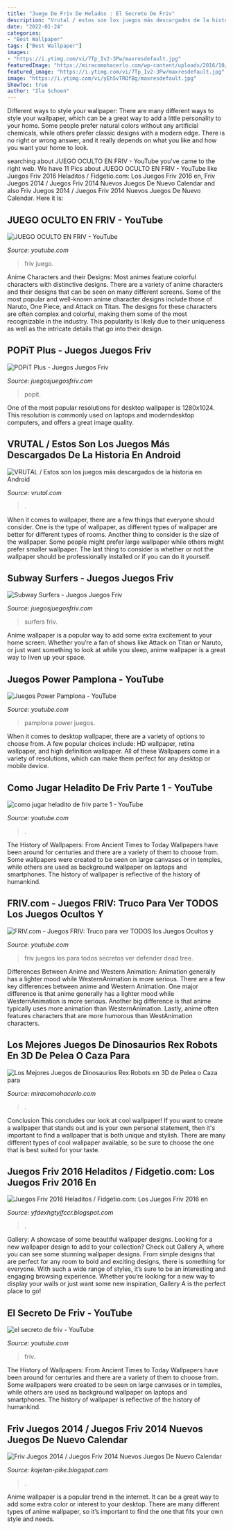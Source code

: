 ```yaml
---
title: "Juego De Friv De Helados : El Secreto De Friv"
description: "Vrutal / estos son los juegos más descargados de la historia en android"
date: "2022-01-24"
categories:
- "Best Wallpaper"
tags: ["Best Wallpaper"]
images:
- "https://i.ytimg.com/vi/7Tp_Iv2-3Pw/maxresdefault.jpg"
featuredImage: "https://miracomohacerlo.com/wp-content/uploads/2016/10/jurassic-world-rex.jpg"
featured_image: "https://i.ytimg.com/vi/7Tp_Iv2-3Pw/maxresdefault.jpg"
image: "https://i.ytimg.com/vi/yEh5vTROfBg/maxresdefault.jpg"
ShowToc: true
author: "Ila Schoen"
---
```



Different ways to style your wallpaper:
There are many different ways to style your wallpaper, which can be a great way to add a little personality to your home. Some people prefer natural colors without any artificial chemicals, while others prefer classic designs with a modern edge. There is no right or wrong answer, and it really depends on what you like and how you want your home to look.

	

		
searching about JUEGO OCULTO EN FRIV - YouTube you've came to the right web. We have 11 Pics about JUEGO OCULTO EN FRIV - YouTube like Juegos Friv 2016 Heladitos / Fidgetio.com: Los Juegos Friv 2016 en, Friv Juegos 2014 / Juegos Friv 2014 Nuevos Juegos De Nuevo Calendar and also Friv Juegos 2014 / Juegos Friv 2014 Nuevos Juegos De Nuevo Calendar. Here it is:
		
    
## JUEGO OCULTO EN FRIV - YouTube

<img loading=lazy src="https://i.ytimg.com/vi/kPjaqPvs948/maxresdefault.jpg" onerror="this.onerror=null;this.src='https://tse3.mm.bing.net/th?id=OIP.K8WdMsKwg3mpD6y7JxMVhQHaEK&amp;pid=15.1';" alt="JUEGO OCULTO EN FRIV - YouTube">

_Source: youtube.com_

>friv juego. 

	

Anime Characters and their Designs: Most animes feature colorful characters with distinctive designs.
There are a variety of anime characters and their designs that can be seen on many different screens. Some of the most popular and well-known anime character designs include those of Naruto, One Piece, and Attack on Titan. The designs for these characters are often complex and colorful, making them some of the most recognizable in the industry. This popularity is likely due to their uniqueness as well as the intricate details that go into their design.

    
## POPiT Plus - Juegos Juegos Friv

<img loading=lazy src="https://www.juegosjuegosfriv.com/wp-content/uploads/thumbs/auto/P/popit-plus.jpeg" onerror="this.onerror=null;this.src='https://tse3.mm.bing.net/th?id=OIP.IG9_ywJmb8bAxfFsJ5cnKwHaHa&amp;pid=15.1';" alt="POPiT Plus - Juegos Juegos Friv">

_Source: juegosjuegosfriv.com_

>popit. 

	

One of the most popular resolutions for desktop wallpaper is 1280x1024. This resolution is commonly used on laptops and moderndesktop computers, and offers a great image quality.

    
## VRUTAL / Estos Son Los Juegos Más Descargados De La Historia En Android

<img loading=lazy src="https://statics.vrutal.com/m/b13f/b13f56fa34debd8563df6fc1ecc9f266_thumb_fb.jpg" onerror="this.onerror=null;this.src='https://tse2.mm.bing.net/th?id=OIP.Q75IhAkQGQtnGNc9HKl7BgHaD4&amp;pid=15.1';" alt="VRUTAL / Estos son los juegos más descargados de la historia en Android">

_Source: vrutal.com_

>. 

	

When it comes to wallpaper, there are a few things that everyone should consider. One is the type of wallpaper, as different types of wallpaper are better for different types of rooms. Another thing to consider is the size of the wallpaper. Some people might prefer large wallpaper while others might prefer smaller wallpaper. The last thing to consider is whether or not the wallpaper should be professionally installed or if you can do it yourself.

    
## Subway Surfers - Juegos Juegos Friv

<img loading=lazy src="https://www.juegosjuegosfriv.com/wp-content/uploads/2021/06/subway-surfers.jpg" onerror="this.onerror=null;this.src='https://tse3.mm.bing.net/th?id=OIP.4j6vjcJlacpoLG4BUxLv-gHaEJ&amp;pid=15.1';" alt="Subway Surfers - Juegos Juegos Friv">

_Source: juegosjuegosfriv.com_

>surfers friv. 

	

Anime wallpaper is a popular way to add some extra excitement to your home screen. Whether you’re a fan of shows like Attack on Titan or Naruto, or just want something to look at while you sleep, anime wallpaper is a great way to liven up your space.

    
## Juegos Power Pamplona - YouTube

<img loading=lazy src="https://i.ytimg.com/vi/PrNjCDpJunQ/hqdefault.jpg" onerror="this.onerror=null;this.src='https://tse1.mm.bing.net/th?id=OIP.vRdnQmxUd9PevxO2nZPxQQHaFj&amp;pid=15.1';" alt="Juegos Power Pamplona - YouTube">

_Source: youtube.com_

>pamplona power juegos. 

	

When it comes to desktop wallpaper, there are a variety of options to choose from. A few popular choices include: HD wallpaper, retina wallpaper, and high definition wallpaper. All of these Wallpapers come in a variety of resolutions, which can make them perfect for any desktop or mobile device. 

    
## Como Jugar Heladito De Friv Parte 1 - YouTube

<img loading=lazy src="https://i.ytimg.com/vi/yEh5vTROfBg/maxresdefault.jpg" onerror="this.onerror=null;this.src='https://tse4.mm.bing.net/th?id=OIP.-0DDjf2D_cG67VlRwPIcSwHaEK&amp;pid=15.1';" alt="como jugar heladito de friv parte 1 - YouTube">

_Source: youtube.com_

>. 

	

The History of Wallpapers: From Ancient Times to Today
Wallpapers have been around for centuries and there are a variety of them to choose from. Some wallpapers were created to be seen on large canvases or in temples, while others are used as background wallpaper on laptops and smartphones. The history of wallpaper is reflective of the history of humankind.

    
## FRIV.com - Juegos FRIV: Truco Para Ver TODOS Los Juegos Ocultos Y

<img loading=lazy src="https://i.ytimg.com/vi/vkqbiru5j5s/maxresdefault.jpg" onerror="this.onerror=null;this.src='https://tse2.mm.bing.net/th?id=OIP.GNP7TT7-ojj41C5Oc-huUgHaEK&amp;pid=15.1';" alt="FRIV.com - Juegos FRIV: Truco para ver TODOS los Juegos Ocultos y">

_Source: youtube.com_

>friv juegos los para todos secretos ver defender dead tree. 

	

Differences Between Anime and Western Animation: Animation generally has a lighter mood while WesternAnimation is more serious.
There are a few key differences between anime and Western Animation. One major difference is that anime generally has a lighter mood while WesternAnimation is more serious. Another big difference is that anime typically uses more animation than WesternAnimation. Lastly, anime often features characters that are more humorous than WestAnimation characters.

    
## Los Mejores Juegos De Dinosaurios Rex Robots En 3D De Pelea O Caza Para

<img loading=lazy src="https://miracomohacerlo.com/wp-content/uploads/2016/10/jurassic-world-rex.jpg" onerror="this.onerror=null;this.src='https://tse4.mm.bing.net/th?id=OIP.vb74Pi1FXjaFyZnINwwBLQHaEo&amp;pid=15.1';" alt="Los Mejores Juegos de Dinosaurios Rex Robots en 3D de Pelea o Caza para">

_Source: miracomohacerlo.com_

>. 

	

Conclusion
This concludes our look at cool wallpaper! If you want to create a wallpaper that stands out and is your own personal statement, then it's important to find a wallpaper that is both unique and stylish. There are many different types of cool wallpaper available, so be sure to choose the one that is best suited for your taste.

    
## Juegos Friv 2016 Heladitos / Fidgetio.com: Los Juegos Friv 2016 En

<img loading=lazy src="https://i.ytimg.com/vi/ra_OspC46Fo/maxresdefault.jpg" onerror="this.onerror=null;this.src='https://tse3.mm.bing.net/th?id=OIP.QJm1OYPiyrfyQ0Ktpt9DGAHaEK&amp;pid=15.1';" alt="Juegos Friv 2016 Heladitos / Fidgetio.com: Los Juegos Friv 2016 en">

_Source: yfdexhgtyjfccr.blogspot.com_

>. 

	

Gallery: A showcase of some beautiful wallpaper designs.
Looking for a new wallpaper design to add to your collection? Check out Gallery A, where you can see some stunning wallpaper designs. From simple designs that are perfect for any room to bold and exciting designs, there is something for everyone. With such a wide range of styles, it’s sure to be an interesting and engaging browsing experience. Whether you’re looking for a new way to display your walls or just want some new inspiration, Gallery A is the perfect place to go!





	
	
    
## El Secreto De Friv - YouTube

<img loading=lazy src="http://i.ytimg.com/vi/1kRolAbXTFE/maxresdefault.jpg" onerror="this.onerror=null;this.src='https://tse1.mm.bing.net/th?id=OIP.wCZpngXmLodi5PhyBTkNFAHaEK&amp;pid=15.1';" alt="el secreto de friv - YouTube">

_Source: youtube.com_

>friv. 

	

The History of Wallpapers: From Ancient Times to Today
Wallpapers have been around for centuries and there are a variety of them to choose from. Some wallpapers were created to be seen on large canvases or in temples, while others are used as background wallpaper on laptops and smartphones. The history of wallpaper is reflective of the history of humankind.

    
## Friv Juegos 2014 / Juegos Friv 2014 Nuevos Juegos De Nuevo Calendar

<img loading=lazy src="https://i.ytimg.com/vi/7Tp_Iv2-3Pw/maxresdefault.jpg" onerror="this.onerror=null;this.src='https://tse3.mm.bing.net/th?id=OIP.b2gvY-Ix006UTNiGSkvXogHaEK&amp;pid=15.1';" alt="Friv Juegos 2014 / Juegos Friv 2014 Nuevos Juegos De Nuevo Calendar">

_Source: kajetan-pike.blogspot.com_

>. 

	

Anime wallpaper is a popular trend in the internet. It can be a great way to add some extra color or interest to your desktop. There are many different types of anime wallpaper, so it’s important to find the one that fits your own style and needs.

